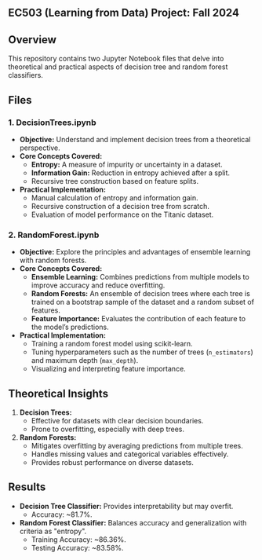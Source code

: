 ## EC503 (Learning from Data) Project: Fall 2024

## Overview
This repository contains two Jupyter Notebook files that delve into theoretical and practical aspects of decision tree and random forest classifiers.

## Files
### 1. **DecisionTrees.ipynb**
- **Objective:** Understand and implement decision trees from a theoretical perspective.
- **Core Concepts Covered:**
  - **Entropy:** A measure of impurity or uncertainty in a dataset.
  - **Information Gain:** Reduction in entropy achieved after a split.
  - Recursive tree construction based on feature splits.
- **Practical Implementation:**
  - Manual calculation of entropy and information gain.
  - Recursive construction of a decision tree from scratch.
  - Evaluation of model performance on the Titanic dataset.

### 2. **RandomForest.ipynb**
- **Objective:** Explore the principles and advantages of ensemble learning with random forests.
- **Core Concepts Covered:**
  - **Ensemble Learning:** Combines predictions from multiple models to improve accuracy and reduce overfitting.
  - **Random Forests:** An ensemble of decision trees where each tree is trained on a bootstrap sample of the dataset and a random subset of features.
  - **Feature Importance:** Evaluates the contribution of each feature to the model’s predictions.
- **Practical Implementation:**
  - Training a random forest model using scikit-learn.
  - Tuning hyperparameters such as the number of trees (`n_estimators`) and maximum depth (`max_depth`).
  - Visualizing and interpreting feature importance.

## Theoretical Insights
1. **Decision Trees:**
   - Effective for datasets with clear decision boundaries.
   - Prone to overfitting, especially with deep trees.
2. **Random Forests:**
   - Mitigates overfitting by averaging predictions from multiple trees.
   - Handles missing values and categorical variables effectively.
   - Provides robust performance on diverse datasets.

## Results
- **Decision Tree Classifier:** Provides interpretability but may overfit.
  - Accuracy: ~81.7%.
- **Random Forest Classifier:** Balances accuracy and generalization with criteria as "entropy".
  - Training Accuracy: ~86.36%.
  - Testing Accuracy: ~83.58%.
